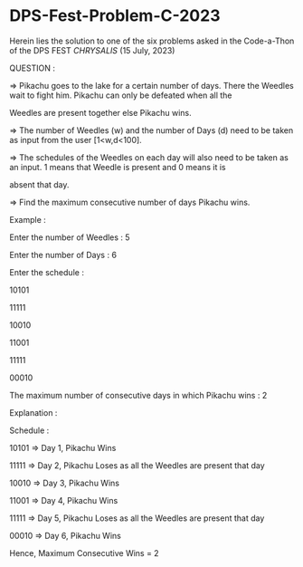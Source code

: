# DPS-Fest-Problem-C-2023
Herein lies the solution to one of the six problems asked in the Code-a-Thon of the DPS FEST *CHRYSALIS* (15 July, 2023)


QUESTION :

=> Pikachu goes to the lake for a certain number of days. There the Weedles wait to fight him. Pikachu can only be defeated when all the 
  
  Weedles are present together else Pikachu wins. 

=> The number of Weedles (w) and the number of Days (d) need to be taken as input from the user [1<w,d<100]. 

=> The schedules of the Weedles on each day will also need to be taken as an input. 1 means that Weedle is present and 0 means it is 
  
  absent that day.

=> Find the maximum consecutive number of days Pikachu wins.

Example :

Enter the number of Weedles : 5

Enter the number of Days : 6

Enter the schedule :

10101

11111

10010

11001

11111

00010

The maximum number of consecutive days in which Pikachu wins : 2

Explanation :

Schedule : 

10101 => Day 1, Pikachu Wins

11111 => Day 2, Pikachu Loses as all the Weedles are present that day

10010 => Day 3, Pikachu Wins

11001 => Day 4, Pikachu Wins

11111 => Day 5, Pikachu Loses as all the Weedles are present that day

00010 => Day 6, Pikachu Wins

Hence, Maximum Consecutive Wins = 2


